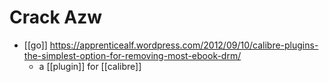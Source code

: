# Crack Azw

- [[go]] https://apprenticealf.wordpress.com/2012/09/10/calibre-plugins-the-simplest-option-for-removing-most-ebook-drm/
  - a [[plugin]] for [[calibre]]


